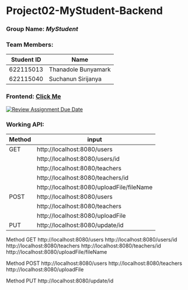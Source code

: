 
# Project02-MyStudent-Backend
### Group Name: *MyStudent*
### Team Members:
| Student ID  | Name             | 
| --------- | ---------------- | 
| 622115013 | Thanadole Bunyamark | 
| 622115040 | Suchanun Sirijanya |

### Frontend: [Click Me](https://github.com/SE331-2023-project1/Project02-MyStudent-Frontend)
[![Review Assignment Due Date](https://classroom.github.com/assets/deadline-readme-button-24ddc0f5d75046c5622901739e7c5dd533143b0c8e959d652212380cedb1ea36.svg)](https://classroom.github.com/a/lqwrJucr)

### Working API:

| Method | input                                     | 
|--------|-------------------------------------------| 
| GET    | http://localhost:8080/users               | 
|        | http://localhost:8080/users/id            | 
|        | http://localhost:8080/teachers            | 
|        | http://localhost:8080/teachers/id         | 
|        | http://localhost:8080/uploadFile/fileName | 
| POST   | http://localhost:8080/users               | 
|        | http://localhost:8080/teachers            | 
|        | http://localhost:8080/uploadFile          | 
| PUT    | http://localhost:8080/update/id           |

Method GET
http://localhost:8080/users
http://localhost:8080/users/id
http://localhost:8080/teachers
http://localhost:8080/teachers/id
http://localhost:8080/uploadFile/fileName


Method POST 
http://localhost:8080/users
http://localhost:8080/teachers
http://localhost:8080/uploadFile

Method PUT
http://localhost:8080/update/id
